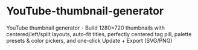 # YouTube-thumbnail-generator
YouTube thumbnail generator - Build 1280×720 thumbnails with centered/left/split layouts, auto-fit titles, perfectly centered tag pill, palette presets &amp; color pickers, and one-click Update + Export (SVG/PNG)
